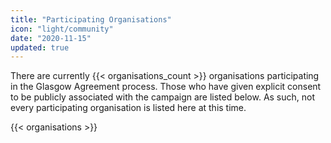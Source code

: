 ```yaml
---
title: "Participating Organisations"
icon: "light/community"
date: "2020-11-15"
updated: true
---
```


There are currently {{< organisations_count >}} organisations participating in the Glasgow Agreement process. Those who have given explicit consent to be publicly associated with the campaign are listed below. As such, not every participating organisation is listed here at this time.  

{{< organisations >}}